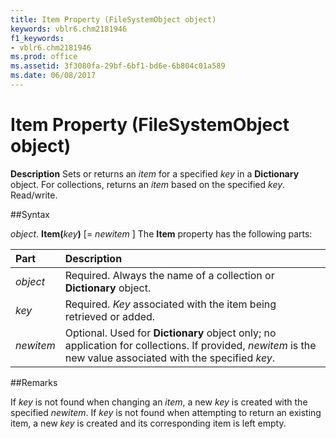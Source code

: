 ```yaml
---
title: Item Property (FileSystemObject object)
keywords: vblr6.chm2181946
f1_keywords:
- vblr6.chm2181946
ms.prod: office
ms.assetid: 3f3080fa-29bf-6bf1-bd6e-6b804c01a589
ms.date: 06/08/2017
---
```



# Item Property (FileSystemObject object)



 **Description**
Sets or returns an  _item_ for a specified _key_ in a **Dictionary** object. For collections, returns an _item_ based on the specified _key_. Read/write.

##Syntax

_object_. **Item(**_key_**)** [= _newitem_ ]
The  **Item** property has the following parts:


|**Part**|**Description**|
|:-----|:-----|
| _object_|Required. Always the name of a collection or  **Dictionary** object.|
| _key_|Required.  _Key_ associated with the item being retrieved or added.|
| _newitem_|Optional. Used for  **Dictionary** object only; no application for collections. If provided, _newitem_ is the new value associated with the specified _key_.|

##Remarks

If  _key_ is not found when changing an _item_, a new _key_ is created with the specified _newitem_. If _key_ is not found when attempting to return an existing item, a new _key_ is created and its corresponding item is left empty.

